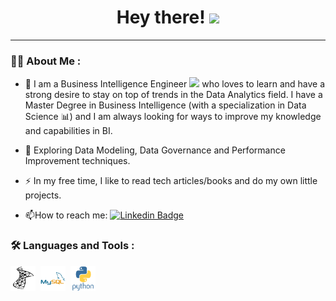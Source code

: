 <div id="header" align="center">
<h1>
  Hey there!
  <img src="https://media.giphy.com/media/hvRJCLFzcasrR4ia7z/giphy.gif" width="30px"/>
</h1>
</div>

---

### :woman_technologist: About Me :

- :telescope: I am a Business Intelligence Engineer <img src="https://media.giphy.com/media/WUlplcMpOCEmTGBtBW/giphy.gif" width="30"> who loves to learn and have a strong desire to stay on top of trends in the Data Analytics field. I have a Master Degree in Business Intelligence (with a specialization in Data Science 📊) and I am always looking for ways to improve my knowledge and capabilities in BI.

- :seedling: Exploring Data Modeling, Data Governance and Performance Improvement techniques.

- :zap: In my free time, I like to read tech articles/books and do my own little projects.

- :mailbox:How to reach me: [![Linkedin Badge](https://img.shields.io/badge/-InêsCarvalho-blue?style=flat&logo=Linkedin&logoColor=white)](www.linkedin.com/in/inêsgcarvalho)

### :hammer_and_wrench: Languages and Tools :
<div>
<img src="https://github.com/devicons/devicon/blob/master/icons/microsoftsqlserver/microsoftsqlserver-plain.svg" title="SQL" alt="SQL" width="40" height="40"/>&nbsp;
<img src="https://github.com/devicons/devicon/blob/master/icons/mysql/mysql-original-wordmark.svg" title="SQL" alt="SQL" width="40" height="40"/>&nbsp;
<img src="https://github.com/devicons/devicon/blob/master/icons/python/python-original-wordmark.svg" title="Python" **alt="python" width="40" height="40"/>
</div>
